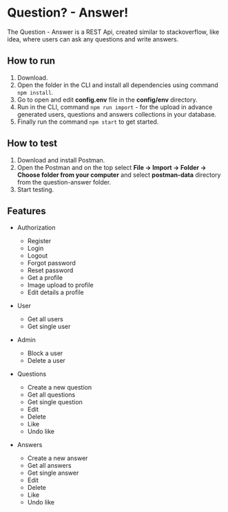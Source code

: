 # Question? - Answer! 
The Question - Answer is a REST Api, created similar to stackoverflow, like idea, where users can ask any questions and write answers.

## How to run 
1. Download.
2. Open the folder in the CLI and install all dependencies using command `npm install`.
3. Go to open and edit **config.env** file in the **config/env** directory.
4. Run in the CLI, command `npm run import` - for the upload in advance generated users, questions and answers collections in your database.
5. Finally run the command `npm start` to get started.

## How to test
1. Download and install Postman.
2. Open the Postman and on the top select **File -> Import -> Folder -> Choose folder from your computer** and select **postman-data** directory from the question-answer folder. 
3. Start testing. 

## Features
- Authorization
  - Register 
  - Login 
  - Logout 
  - Forgot password
  - Reset password
  - Get a profile 
  - Image upload to profile
  - Edit details a profile
 
- User
  - Get all users
  - Get single user

- Admin
  - Block a user
  - Delete a user

- Questions
  - Create a new question
  - Get all questions
  - Get single question 
  - Edit 
  - Delete 
  - Like 
  - Undo like 

- Answers
  - Create a new answer
  - Get all answers
  - Get single answer 
  - Edit 
  - Delete 
  - Like 
  - Undo like 


